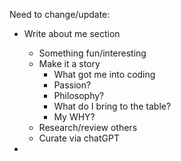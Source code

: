 Need to change/update:
- Write about me section 
  - Something fun/interesting
  - Make it a story
    - What got me into coding
    - Passion?
    - Philosophy?
    - What do I bring to the table?
    - My WHY?
  - Research/review others
  - Curate via chatGPT

- 